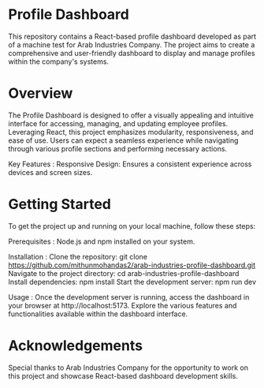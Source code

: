 # Profile Dashboard
This repository contains a React-based profile dashboard developed as part of a machine test for Arab Industries Company. The project aims to create a comprehensive and user-friendly dashboard to display and manage profiles within the company's systems.

# Overview
The Profile Dashboard is designed to offer a visually appealing and intuitive interface for accessing, managing, and updating employee profiles. Leveraging React, this project emphasizes modularity, responsiveness, and ease of use. Users can expect a seamless experience while navigating through various profile sections and performing necessary actions.

Key Features : 
Responsive Design: Ensures a consistent experience across devices and screen sizes.


# Getting Started
To get the project up and running on your local machine, follow these steps:

Prerequisites :
Node.js and npm installed on your system.

Installation :
Clone the repository: git clone https://github.com/mithunmohandas2/arab-industries-profile-dashboard.git
Navigate to the project directory: cd arab-industries-profile-dashboard
Install dependencies: npm install
Start the development server: npm run dev

Usage :
Once the development server is running, access the dashboard in your browser at http://localhost:5173. Explore the various features and functionalities available within the dashboard interface.

# Acknowledgements
Special thanks to Arab Industries Company for the opportunity to work on this project and showcase React-based dashboard development skills.